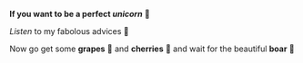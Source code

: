 **If you want to be a perfect *unicorn***  :unicorn: 

*Listen* to my fabolous advices :rainbow:

Now go get some **grapes** :grapes: and **cherries** :cherries: and wait for the beautiful **boar** :boar:
